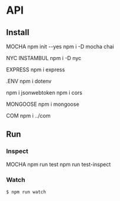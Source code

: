 # API



## Install

MOCHA
npm init --yes
npm i -D mocha chai

NYC INSTAMBUL
npm i -D nyc

EXPRESS
npm i express

.ENV
npm i dotenv

npm i jsonwebtoken
npm i cors

MONGOOSE
npm i mongoose

COM
npm i ../com




## Run




### Inspect

MOCHA
npm run test
npm run test-inspect

### Watch

```sh
$ npm run watch
```